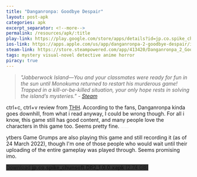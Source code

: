 ```yaml
---
title: "Danganronpa: Goodbye Despair"
layout: post-apk
categories: apk
excerpt_separator: <!--more-->
permalink: /resources/apk/:title
play-link: https://play.google.com/store/apps/details?id=jp.co.spike_chunsoft.DR2
ios-link: https://apps.apple.com/us/app/danganronpa-2-goodbye-despair/id1526121506
steam-link: https://store.steampowered.com/app/413420/Danganronpa_2_Goodbye_Despair/
tags: mystery visual-novel detective anime horror
piracy: true
---
```


> _"Jabberwock Island—You and your classmates were ready for fun in the sun until Monokuma returned to restart his murderous game! Trapped in a kill-or-be-killed situation, your only hope rests in solving the island’s mysteries." - <a href="https://store.steampowered.com/app/413420/Danganronpa_2_Goodbye_Despair/" target="_blank">Steam</a>_

ctrl+c, ctrl+v review from [THH](https://arifhamed.com/resources/apk/Trigger-Happy-Havoc). According to the fans, Danganronpa kinda goes downhill, from what i read anyway, I could be wrong though. For all i know, this game still has good content, and many people love the characters in this game too. Seems pretty fine. <span style="font-size:20%;color:#0002;">chiaki is best girl</span>

ytbers Game Grumps are also playing this game and still recording it (as of <span class="timestamp">24 March 2022</span>), though I'm one of those people who would wait until their uploading of the entire gameplay was played through. Seems promising imo.

<!-- Due to the limitation of my "file server", i could only upload a max of 2 GB, so i split it using WinRAR. Likewise, use WinRAR or 7zip to unpack it. -->

<div class="text-center">
    <!-- <a class="btn btn-dark btn-block w-100" onclick='apk("jp.co.spike_chunsoft.DR2_1.0.0.part1.rar")' style="text-decoration: none; background-color: #333;"> Download <b>jp.co.spike_chunsoft.DR2_1.0.0.part1.rar</b> (1.95 GB)</a><br>
    <a class="btn btn-dark btn-block w-100" onclick='apk("jp.co.spike_chunsoft.DR2_1.0.0.part2.rar")' style="text-decoration: none; background-color: #333;"> Download <b>jp.co.spike_chunsoft.DR2_1.0.0.part2.rar</b> (814 MB)</a><br> -->
    <!-- <a class="btn btn-dark btn-block w-100" onclick='window.open("https://arifhamed.com/tools/mediafire-direct-dl?dl=https://www.mediafire.com/file/rfixt6kgo7f0xfc/jp.co.spike_chunsoft.DR2_1.0.0.xapk/file", "_self")' style="text-decoration: none; background-color: #333;"> Download <b>jp.co.spike_chunsoft.DR2_1.0.0.xapk</b> (2.74 GB)</a> -->
    <a class="btn btn-dark btn-block w-100" onclick='window.open("https://drive.google.com/uc?export=download&id=1KAKdIPXqWFzdpflfYyclfrvy1ymcUxA9", "_self")' style="text-decoration: none; background-color: #333;"> Download <b>jp.co.spike_chunsoft.DR2_1.0.0.xapk</b> (2.74 GB)</a>
</div>
